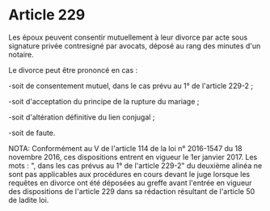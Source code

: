 # Article 229

Les époux peuvent consentir mutuellement à leur divorce par acte sous signature privée contresigné par avocats, déposé au rang des minutes d'un notaire.

Le divorce peut être prononcé en cas :

-soit de consentement mutuel, dans le cas prévu au 1° de l'article 229-2 ;

-soit d'acceptation du principe de la rupture du mariage ;

-soit d'altération définitive du lien conjugal ;

-soit de faute.

NOTA:
Conformément au V de l'article 114 de la loi n° 2016-1547 du 18 novembre 2016, ces dispositions entrent en vigueur le 1er janvier 2017. Les mots : ", dans les cas prévus au 1° de l'article 229-2" du deuxième alinéa ne sont pas applicables aux procédures en cours devant le juge lorsque les requêtes en divorce ont été déposées au greffe avant l'entrée en vigueur des dispositions de l'article 229 dans sa rédaction résultant de l'article 50 de ladite loi.
